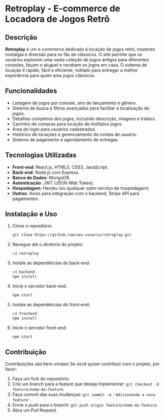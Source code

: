# Retroplay - E-commerce de Locadora de Jogos Retrô

## Descrição

**Retroplay** é um e-commerce dedicado à locação de jogos retrô, trazendo nostalgia e diversão para os fãs de clássicos. O site permite que os usuários explorem uma vasta coleção de jogos antigos para diferentes consoles, façam o aluguel e recebam os jogos em casa. O sistema de locação é rápido, fácil e eficiente, voltado para entregar a melhor experiência para quem ama jogos clássicos.

## Funcionalidades

- Listagem de jogos por console, ano de lançamento e gênero.
- Sistema de busca e filtros avançados para facilitar a localização de jogos.
- Detalhes completos dos jogos, incluindo descrição, imagens e trailers.
- Carrinho de compras para locação de múltiplos jogos.
- Área de login para usuários cadastrados.
- Histórico de locações e gerenciamento de contas de usuário.
- Sistema de pagamento e agendamento de entregas.

## Tecnologias Utilizadas

- **Front-end**: React.js, HTML5, CSS3, JavaScript.
- **Back-end**: Node.js com Express.
- **Banco de Dados**: MongoDB.
- **Autenticação**: JWT (JSON Web Token).
- **Hospedagem**: Heroku (ou qualquer outro serviço de hospedagem).
- **Outros**: Axios para integração com o backend, Stripe API para pagamentos.

## Instalação e Uso

1. Clone o repositório:
   ```bash
   git clone https://github.com/seu-usuario/retroplay.git
   ```
2. Navegue até o diretório do projeto:
   ```bash
   cd retroplay
   ```
3. Instale as dependências do back-end:
   ```bash
   cd backend
   npm install
   ```
4. Inicie o servidor back-end:
   ```bash
   npm start
   ```
5. Instale as dependências do front-end:
   ```bash
   cd frontend
   npm install
   ```
6. Inicie o servidor front-end:
   ```bash
   npm start
   ```

## Contribuição

Contribuições são bem-vindas! Se você quiser contribuir com o projeto, por favor:

1. Faça um fork do repositório.
2. Crie um branch para a feature que deseja implementar: `git checkout -b feature/nome-da-feature`.
3. Faça commit das suas mudanças: `git commit -m 'Adicionando a nova feature'`.
4. Envie o push para o branch: `git push origin feature/nome-da-feature`.
5. Abra um Pull Request.
